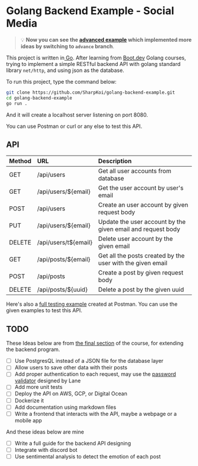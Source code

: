 # Golang Backend Example - Social Media

> :bulb: **Now you can see the [advanced example](https://github.com/SharpKoi/golang-backend-example/tree/advance) which implemented more ideas by switching to `advance` branch**.

This project is written in[ Go](https://go.dev/). After learning from [Boot.dev](https://boot.dev/courses/cs-track) Golang courses, trying to implement a simple RESTful backend API with golang standard library `net/http`, and using json as the database.

To run this project, type the command below:

```sh
git clone https://github.com/SharpKoi/golang-backend-example.git
cd golang-backend-example
go run .
```

And it will create a localhost server listening on port 8080.

You can use Postman or curl or any else to test this API.

## API

| Method | URL                  | Description                                                 |
| :----- | :------------------- | :---------------------------------------------------------- |
| GET    | /api/users           | Get all user accounts from database                         |
| GET    | /api/users/${email}  | Get the user account by user's email                        |
| POST   | /api/users           | Create an user account by given request body                |
| PUT    | /api/users/${email}  | Update the user account by the given email and request body |
| DELETE | /api/users/t${email} | Delete user account by the given email                      |
| GET    | /api/posts/${email}  | Get all the posts created by the user with the given email  |
| POST   | /api/posts           | Create a post by given request body                         |
| DELETE | /api/posts/${uuid}   | Delete a post by the given uuid                             |

Here's also a [full testing example](https://www.postman.com/science-architect-49213412/workspace/go-backend-examples/collection/17316452-4ed311e2-369b-46d9-aac2-cd8137b67a97?action=share&creator=17316452) created at Postman. You can use the given examples to test this API.

## TODO

These Ideas below are from [the final section](https://boot.dev/project/709a2e74-eb45-46ea-ac26-4b8e6a3ce3e6/ec5c7007-8ed2-4e17-a9c9-c54007d0e0fb) of the course, for extending the backend program.

- [ ] Use PostgresQL instead of a JSON file for the database layer
- [ ] Allow users to save other data with their posts
- [ ] Add proper authentication to each request, may use the [password validator](https://github.com/wagslane/go-password-validator) designed by Lane
- [ ] Add more unit tests
- [ ] Deploy the API on AWS, GCP, or Digital Ocean
- [ ] Dockerize it
- [ ] Add documentation using markdown files
- [ ] Write a frontend that interacts with the API, maybe a webpage or a mobile app

 And these ideas below are mine

- [ ] Write a full guide for the backend API designing
- [ ] Integrate with discord bot
- [ ] Use sentimental analysis to detect the emotion of each post
